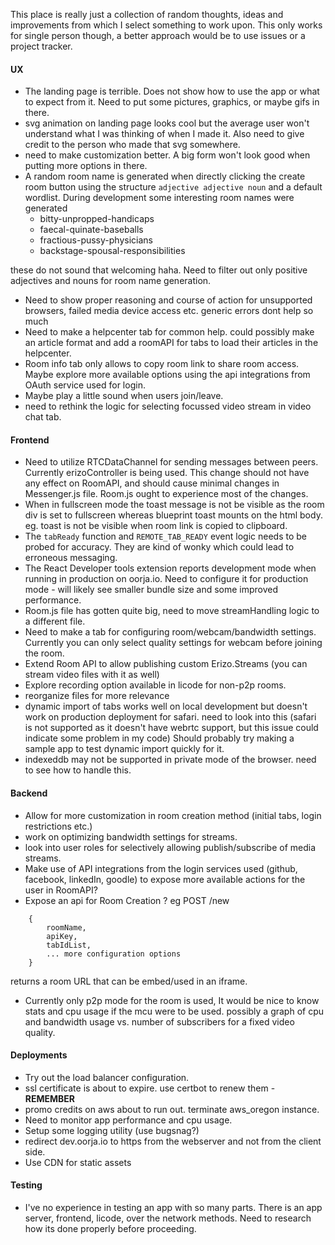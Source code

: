 This place is really just a collection of random thoughts, ideas and improvements from which I select something to work upon. This only works for single person though, a better approach would be to use issues or a project tracker.

#### UX
- The landing page is terrible. Does not show how to use the app or what to expect from it. Need to put some pictures, graphics, or maybe gifs in there.
- svg animation on landing page looks cool but the average user won't understand what I was thinking of when I made it. Also need to give credit to the person who made that svg somewhere.
- need to make customization better. A big form won't look good when putting more options in there.
- A random room name is generated when directly clicking the create room button using the structure `adjective adjective noun` and a default wordlist.  During development some interesting room names were generated
    + bitty-unpropped-handicaps
    + faecal-quinate-baseballs
    + fractious-pussy-physicians
    + backstage-spousal-responsibilities

these do not sound that welcoming haha. Need to filter out only positive adjectives and nouns for room name generation.
- Need to show proper reasoning and course of action for unsupported browsers, failed media device access etc. generic errors dont help so much
- Need to make a helpcenter tab for common help. could possibly make an article format and add a roomAPI for tabs to load their articles in the helpcenter.
- Room info tab only allows to copy room link to share room access. Maybe explore more available options using the api integrations from OAuth service used for login.
- Maybe play a little sound when users join/leave.
- need to rethink the logic for selecting focussed video stream in video chat tab.


#### Frontend
- Need to utilize RTCDataChannel for sending messages between peers. Currently erizoController is being used. This change should not have any effect on RoomAPI, and should cause minimal changes in Messenger.js file. Room.js ought to experience most of the changes.
- When in fullscreen mode the toast message is not be visible as the room div is set to fullscreen whereas blueprint toast mounts on the html body. eg. toast is not be visible when room link is copied to clipboard.
- The `tabReady` function and `REMOTE_TAB_READY` event logic needs to be probed for accuracy. They are kind of wonky which could lead to erroneous messaging.
- The React Developer tools extension reports development mode when running in production on oorja.io. Need to configure it for production mode - will likely see smaller bundle size and some improved performance.
- Room.js file has gotten quite big, need to move streamHandling logic to a different file.
- Need to make a tab for configuring room/webcam/bandwidth settings. Currently you can only select quality settings for webcam before joining the room.
- Extend Room API to allow publishing custom Erizo.Streams (you can stream video files with it as well)
- Explore recording option available in licode for non-p2p rooms.
- reorganize files for more relevance
- dynamic import of tabs works well on local development but doesn't work on production deployment for safari. need to look into this (safari is not supported as it doesn't have webrtc support, but this issue could indicate some problem in my code) Should probably try making a sample app to test dynamic import quickly for it.
- indexeddb may not be supported in private mode of the browser. need to see how to handle this.


#### Backend
- Allow for more customization in room creation method (initial tabs, login restrictions etc.)
- work on optimizing bandwidth settings for streams.
- look into user roles for selectively allowing publish/subscribe of media streams.
- Make use of API integrations from the login services used (github, facebook, linkedIn, goodle) to expose more available actions for the user in RoomAPI?
- Expose an api for Room Creation ?  eg POST /new
``` 
    {
        roomName,
        apiKey,
        tabIdList,
        ... more configuration options
    }
```

returns a room URL that can be embed/used in an iframe.

- Currently only p2p mode for the room is used, It would be nice to know stats and cpu usage if the mcu were to be used. possibly a graph of cpu and bandwidth usage vs. number of subscribers for a fixed video quality.



#### Deployments
- Try out the load balancer configuration.
- ssl certificate is about to expire. use certbot to renew them - **REMEMBER**
- promo credits on aws about to run out. terminate aws_oregon instance.
- Need to monitor app performance and cpu usage.
- Setup some logging utility (use bugsnag?)
- redirect dev.oorja.io to https from the webserver and not from the client side.
- Use CDN for static assets


#### Testing
- I've no experience in testing an app with so many parts. There is an app server, frontend, licode, over the network methods. Need to research how its done properly before proceeding.
